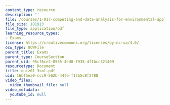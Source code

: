 ```yaml
---
content_type: resource
description: ''
file: /courses/1-017-computing-and-data-analysis-for-environmental-applications-fall-2003/16bf5ea0ccc9562b44fef17b5c8f2788_quiz01_3sol.pdf
file_size: 181913
file_type: application/pdf
learning_resource_types:
- Exams
license: https://creativecommons.org/licenses/by-nc-sa/4.0/
ocw_type: OCWFile
parent_title: Exams
parent_type: CourseSection
parent_uid: 95cf6ce2-8555-4ed8-f935-4f1bcc321409
resourcetype: Document
title: quiz01_3sol.pdf
uid: 16bf5ea0-ccc9-562b-44fe-f17b5c8f2788
video_files:
  video_thumbnail_file: null
video_metadata:
  youtube_id: null
---
```

